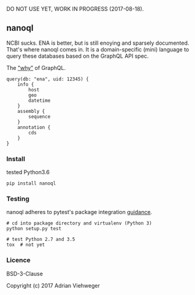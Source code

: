 DO NOT USE YET, WORK IN PROGRESS (2017-08-18).

## nanoql

NCBI sucks. ENA is better, but is still enoying and sparsely documented. That's where nanoql comes in. It is a domain-specific (mini) language to query these databases based on the GraphQL API spec.

The ["why"](https://www.youtube.com/watch?v=ND9GWSkbUGM) of GraphQL.

```
query(db: "ena", uid: 12345) {
    info {
        host
        geo
        datetime
    }
    assembly {
        sequence
    }
    annotation {
        cds
    }
}
```

### Install

tested Python3.6

```
pip install nanoql
```

### Testing

nanoql adheres to pytest's package integration [guidance](http://doc.pytest.org/en/latest/goodpractices.html).

```shell
# cd into package directory and virtualenv (Python 3)
python setup.py test

# test Python 2.7 and 3.5
tox  # not yet
```

### Licence

BSD-3-Clause

Copyright (c) 2017 Adrian Viehweger
